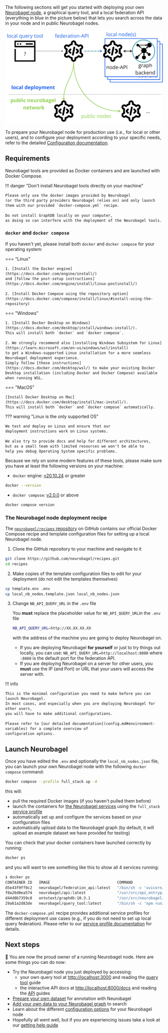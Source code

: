 The following sections will get you started
with deploying your own [Neurobagel node](config.md#available-services),
a graphical query tool, 
and a local federation API
(everything in blue in the picture below)
that lets you search across the data in your node and in public Neurobagel nodes.

![Neurobagel node](imgs/neurobagel_local_node.jpg)

To prepare your Neurobagel node for production use (i.e., for local or other users),
and to configure your deployment according to your specific needs,
refer to the detailed [Configuration documentation](config.md).

## Requirements

Neurobagel tools are provided as Docker containers 
and are launched with Docker Compose. 

!!! danger "Don't install Neurobagel tools directly on your machine"
    
    Please only use the docker images provided by Neurobagel 
    (or the third party providers Neurobagel relies on) and only launch
    them with our provided `docker-compose.yml` recipe.

    Do not install GraphDB locally on your computer, 
    as doing so can interfere with the deployment of the Neurobagel tools.

### `docker` and `docker compose` 
If you haven't yet, please install both `docker` and `docker compose`
for your operating system:

=== "Linux"

    1. [Install the Docker engine](https://docs.docker.com/engine/install/)
    and [follow the post-setup instructions](https://docs.docker.com/engine/install/linux-postinstall/)
    
    2. [Install Docker Compose using the repository option](https://docs.docker.com/compose/install/linux/#install-using-the-repository)

=== "Windows"

    1. [Install Docker Desktop on Windows](https://docs.docker.com/desktop/install/windows-install/). 
    This will install both `docker` and `docker compose`.

    2. We strongly recommend also [installing Windows Subsystem for Linux](https://learn.microsoft.com/en-us/windows/wsl/install)
    to get a Windows-supported Linux installation for a more seamless Neurobagel deployment experience. 
    Simply follow [these instructions](https://docs.docker.com/desktop/wsl/) to make your existing Docker Desktop installation (including Docker and Docker Compose) available when running WSL.

=== "MacOS"

    [Install Docker Desktop on Mac](https://docs.docker.com/desktop/install/mac-install/).
    This will install both `docker` and `docker compose` automatically.

??? warning "Linux is the only supported OS"

    We test and deploy on Linux and ensure that our
    deployment instructions work on Linux systems.

    We also try to provide docs and help for different architectures,
    but as a small team with limited resources we won't be able to 
    help you debug Operating System specific problems. 

Because we rely on some modern features of these
tools, please make sure you have at least the following
versions on your machine:

- `docker` engine: [v20.10.24](https://docs.docker.com/engine/release-notes/20.10/) or greater
```bash
docker --version
```
- `docker compose`: [v2.0.0](https://github.com/docker/compose/releases/tag/v2.0.0) or above
```bash
docker compose version
```

### The Neurobagel node deployment recipe

The [`neurobagel/recipes` repository](https://github.com/neurobagel/recipes) 
on GitHub contains our official
Docker Compose recipe and template configuration files for setting up a local Neurobagel node.

1. Clone the GitHub repository to your machine and navigate to it
```bash
git clone https://github.com/neurobagel/recipes.git
cd recipes
```
2. Make copies of the template configuration files to edit for your deployment (do not edit the templates themselves)
```bash
cp template.env .env
cp local_nb_nodes.template.json local_nb_nodes.json
```
3. Change `NB_API_QUERY_URL` in the `.env` file 

    You **must** replace the placeholder value for `NB_API_QUERY_URL`in the `.env` file
    
    ```bash
    NB_API_QUERY_URL=http://XX.XX.XX.XX
    ```
    with the address of the machine you are going to deploy Neurobagel on.

    - If you are deploying Neurobagel **for yourself** or just to try things out locally, 
   you can use: `NB_API_QUERY_URL=http://localhost:8080` 
    where `:8080` is the default port for the federation API.
    - If you are deploying Neurobagel on a server for other users, 
   you **must** use the IP (and Port) or URL that your users will access the server with. 
   
!!! info

    This is the minimal configuration you need to make before you can launch Neurobagel.
    In most cases, and especially when you are deploying Neurobagel for other users,
    you will have to make additional configurations. 

    Please refer to [our detailed documentation](config.md#environment-variables) for a complete overview of 
    configuration options.

## Launch Neurobagel

Once you have edited the `.env` and optionally the `local_nb_nodes.json` file, 
you can launch your own Neurobagel node with the following `docker compose` command:

```bash
docker compose --profile full_stack up -d
```

this will:

- pull the required Docker images (if you haven't pulled them before)
- launch the containers for [the Neurobagel services](config.md#available-services) using the `full_stack` [service profile](config.md#available-profiles)
- automatically set up and configure the services based on your configuration files
- automatically upload data to the Neurobagel graph (by default, it will upload an example dataset we have provided for testing)

You can check that your docker containers have launched correctly by running:

```bash
docker ps
```
and you will want to see something like this to show all 4 services running:
```bash
❯ docker ps
CONTAINER ID   IMAGE                              COMMAND                  CREATED         STATUS         PORTS                                                 NAMES
d5e43f9ff0c2   neurobagel/federation_api:latest   "/bin/sh -c 'uvicorn…"   8 seconds ago   Up 8 seconds   0.0.0.0:8080->8000/tcp, :::8080->8000/tcp             recipes-federation-1
f0a26d0ea574   neurobagel/api:latest              "/usr/src/api_entryp…"   8 seconds ago   Up 8 seconds   0.0.0.0:8000->8000/tcp, :::8000->8000/tcp             recipes-api-1
d44d0b7359c8   ontotext/graphdb:10.3.1            "/usr/src/neurobagel…"   8 seconds ago   Up 8 seconds   0.0.0.0:7200->7200/tcp, :::7200->7200/tcp, 7300/tcp   recipes-graph-1
29a61a2d83de   neurobagel/query_tool:latest       "/bin/sh -c 'npm run…"   8 seconds ago   Up 8 seconds   0.0.0.0:3000->5173/tcp, :::3000->5173/tcp             recipes-query_federation-1
```

The `docker-compose.yml` recipe provides additional service profiles
for different deployment use cases (e.g., if you do not need to set up local query federation). Please refer to
our [service profile documentation](config.md#available-profiles) for details.

## Next steps

:tada: You are now the proud owner of a running Neurobagel node. Here are some things you can do now:

- Try the Neurobagel node you just deployed by accessing:
    - your own query tool at  [http://localhost:3000](http://localhost:3000) and reading the [query tool](./query_tool.md) guide
    - the interactive API docs at [http://localhost:8000/docs](http://localhost:8000/docs) and reading the [API](./api.md) guides
- [Prepare your own dataset](./data_prep.md) for annotation with Neurobagel
- [Add your own data to your Neurobagel graph](maintaining.md#updating-the-data-in-your-graph) to search
- Learn about the different [configuration options](config.md) for your Neurobagel node
- Hopefully all went well, but if you are experiencing issues take a look at our [getting help guide](./getting_help.md)